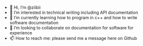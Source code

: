 - 👋 Hi, I’m @ziibii
- 👀 I’m interested in technical writing including API documentation
- 🌱 I’m currently learning how to program in c++ and how to write software documentation
- 💞️ I’m looking to collaborate on documentation for software for experience
- 📫 How to reach me: please send me a message here on Github

<!---
nexusrae/nexusrae is a ✨ special ✨ repository because its `README.md` (this file) appears on your GitHub profile.
You can click the Preview link to take a look at your changes.
--->
